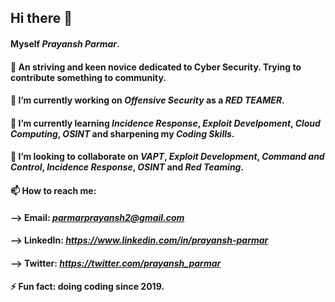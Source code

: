 ## Hi there 👋

####   Myself *Prayansh Parmar*.
####   🎯 An striving and keen novice dedicated to Cyber Security. Trying to contribute something to community.
####   🔭 I’m currently working on *Offensive Security* as a *RED TEAMER*. 
####   🌱 I’m currently learning *Incidence Response*, *Exploit Develpoment*, *Cloud Computing*, *OSINT* and sharpening my *Coding Skills*.
####   👯 I’m looking to collaborate on *VAPT*, *Exploit Development*, *Command and Control*, *Incidence Response*, *OSINT* and *Red Teaming*.
####   📫 How to reach me:
####   --> Email: *parmarprayansh2@gmail.com* 
####   --> LinkedIn: *https://www.linkedin.com/in/prayansh-parmar*
####   --> Twitter: *https://twitter.com/prayansh_parmar* 
####  ⚡ Fun fact: doing coding since 2019. 
